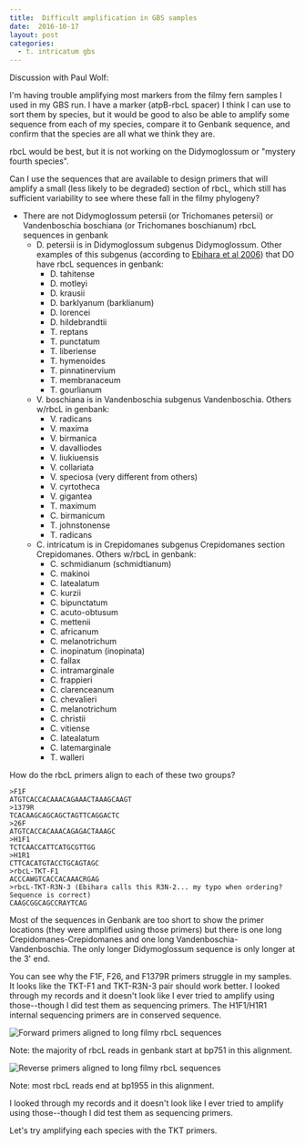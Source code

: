```yaml
---
title:  Difficult amplification in GBS samples
date:  2016-10-17
layout: post
categories:
  - t. intricatum gbs
---
```

Discussion with Paul Wolf:

I'm having trouble amplifying most markers from the filmy fern samples I used in my GBS run. I have a marker (atpB-rbcL spacer) I think I can use to sort them by species, but it would be good to also be able to amplify some sequence from each of my species, compare it to Genbank sequence, and confirm that the species are all what we think they are.

rbcL would be best, but it is not working on the Didymoglossum or "mystery fourth species".

Can I use the sequences that are available to design primers that will amplify a small (less likely to be degraded) section of rbcL, which still has sufficient variability to see where these fall in the filmy phylogeny?

  * There are not Didymoglossum petersii (or Trichomanes petersii) or Vandenboschia boschiana (or Trichomanes boschianum) rbcL sequences in genbank
    * D. petersii is in Didymoglossum subgenus Didymoglossum. Other examples of this subgenus (according to [Ebihara et al 2006][1]) that DO have rbcL sequences in genbank:
      * D. tahitense
      * D. motleyi
      * D. krausii
      * D. barklyanum (barklianum)
      * D. lorencei
      * D. hildebrandtii
      * T. reptans
      * T. punctatum
      * T. liberiense
      * T. hymenoides
      * T. pinnatinervium
      * T. membranaceum
      * T. gourlianum
    * V. boschiana is in Vandenboschia subgenus Vandenboschia. Others w/rbcL in genbank:
      * V. radicans
      * V. maxima
      * V. birmanica
      * V. davalliodes
      * V. liukiuensis
      * V. collariata
      * V. speciosa (very different from others)
      * V. cyrtotheca
      * V. gigantea
      * T. maximum
      * C. birmanicum
      * T. johnstonense
      * T. radicans
    * C. intricatum is in Crepidomanes subgenus Crepidomanes section Crepidomanes. Others w/rbcL in genbank:
      * C. schmidianum (schmidtianum)
      * C. makinoi
      * C. latealatum
      * C. kurzii
      * C. bipunctatum
      * C. acuto-obtusum
      * C. mettenii
      * C. africanum
      * C. melanotrichum
      * C. inopinatum (inopinata)
      * C. fallax
      * C. intramarginale
      * C. frappieri
      * C. clarenceanum
      * C. chevalieri
      * C. melanotrichum
      * C. christii
      * C. vitiense
      * C. latealatum
      * C. latemarginale
      * T. walleri


How do the rbcL primers align to each of these two groups?

~~~
>F1F
ATGTCACCACAAACAGAAACTAAAGCAAGT
>1379R
TCACAAGCAGCAGCTAGTTCAGGACTC
>26F
ATGTCACCACAAACAGAGACTAAAGC
>H1F1
TCTCAACCATTCATGCGTTGG
>H1R1
CTTCACATGTACCTGCAGTAGC
>rbcL-TKT-F1
ACCCAWGTCACCACAAACRGAG
>rbcL-TKT-R3N-3 (Ebihara calls this R3N-2... my typo when ordering? Sequence is correct)
CAAGCGGCAGCCRAYTCAG
~~~

Most of the sequences in Genbank are too short to show the primer locations (they were amplified using those primers) but there is one long Crepidomanes-Crepidomanes and one long Vandenboschia-Vandenboschia. The only longer Didymoglossum sequence is only longer at the 3' end.

You can see why the F1F, F26, and F1379R primers struggle in my samples. It looks like the TKT-F1 and TKT-R3N-3 pair should work better. I looked through my records and it doesn't look like I ever tried to amplify using those--though I did test them as sequencing primers. The H1F1/H1R1 internal sequencing primers are in conserved sequence.

![Forward primers aligned to long filmy rbcL sequences][image1]

Note: the majority of rbcL reads in genbank start at bp751 in this alignment.

![Reverse primers aligned to long filmy rbcL sequences][image2]

Note: most rbcL reads end at bp1955 in this alignment.

I looked through my records and it doesn't look like I ever tried to amplify using those--though I did test them as sequencing primers.

Let's try amplifying each species with the TKT primers.

[1]: http://dx.doi.org/10.3767/000651906X622210
[image1]: {{site.image_path}}rbcL_forward_primers_aligned.png
[image2]: {{site.image_path}}rbcL_reverse_primers_aligned.png
